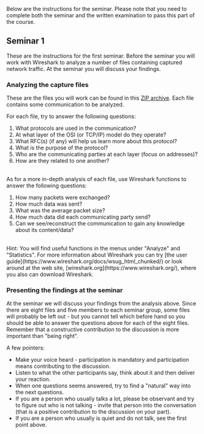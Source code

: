 Below are the instructions for the seminar. Please note that you need to complete both the seminar and the written examination to pass this part of the course.

## Seminar 1

These are the instructions for the first seminar. Before the seminar you will work with Wireshark to analyze a number of files containing captured network traffic. At the seminar you will discuss your findings.

### Analyzing the capture files

These are the files you will work can be found in this [ZIP archive](https://cdn.rawgit.com/1dv031/syllabus/master/seminars/part_1/captures/capturefiles.zip). Each file contains some communication to be analyzed.

For each file, try to answer the following questions:

1. What protocols are used in the communication?
2. At what layer of the OSI (or TCP/IP) model do they operate?
3. What RFC(s) (if any) will help us learn more about this protocol?
4. What is the purpose of the protocol?
5. Who are the communicating parties at each layer (focus on addresses)?
6. How are they related to one another?

<br />
As for a more in-depth analysis of each file, use Wireshark functions to answer the following questions:

1. How many packets were exchanged?
2. How much data was sent?
3. What was the average packet size?
4. How much data did each communicating party send?
5. Can we see/reconstruct the communication to gain any knowledge about its content/data?

<br />
Hint: You will find useful functions in the menus under "Analyze" and "Statistics". For more information about Wireshark you can try [the user guide](https://www.wireshark.org/docs/wsug_html_chunked/) or look around at the web site, [wireshark.org](https://www.wireshark.org/), where you also can download Wireshark.

### Presenting the findings at the seminar

At the seminar we will discuss your findings from the analysis above. Since there are eight files and five members to each seminar group, some files will probably be left out - but you cannot tell which before hand so you should be able to answer the questions above for each of the eight files. Remember that a constructive contribution to the discussion is more important than "being right".

A few pointers:

* Make your voice heard - participation is mandatory and participation means contributing to the discussion.
* Listen to what the other participants say, think about it and then deliver your reaction.
* When one questions seems answered, try to find a "natural" way into the next questions.
* If you are a person who usually talks a lot, please be observant and try to figure out who is not talking - invite that person into the conversation (that is a positive contribution to the discussion on your part).
* If you are a person who usually is quiet and do not talk, see the first point above.
